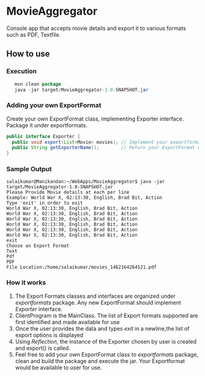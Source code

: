 # MovieAggregator
Console app that accepts movie details and export it to various formats such as PDF, Textfile.
## How to use
### Execution
```Java
   mvn clean package
   java -jar target/MovieAggregator-1.0-SNAPSHOT.jar 
```
### Adding your own ExportFormat
Create your own ExportFormat class, implementing Exporter interface. Package it under exportformats.
  ```Java
  public interface Exporter {
    public void export(List<Movie> movies); // Implement your exportformat under this method.
    public String getExporterName();        // Return your ExportFormat class name .
  }
  ```
### Sample Output
   ```
   salaikumar@Manikandan:~/WebApps/MovieAggregator$ java -jar target/MovieAggregator-1.0-SNAPSHOT.jar 
   Please Provide Movie details at each per line
   Example: World War X, 02:13:30, English, Brad Bit, Action
   Type 'exit' in order to exit
   World War X, 02:13:30, English, Brad Bit, Action
   World War X, 02:13:30, English, Brad Bit, Action
   World War X, 02:13:30, English, Brad Bit, Action
   World War X, 02:13:30, English, Brad Bit, Action
   World War X, 02:13:30, English, Brad Bit, Action
   World War X, 02:13:30, English, Brad Bit, Action
   exit
   Choose an Export Format
   Text
   Pdf
   PDF
   File Location:/home/salaikumar/movies_1462164264521.pdf
   ```
### How it works
1. The Export Formats classes and interfaces are organized under *exportformats* package. 
    Any new ExportFormat should implement *Exporter* interface. 
2. ClientProgram is the MainClass. The list of Export formats supported are first identified and made available for use
3. Once the user provides the data and types *exit* in a newline,the list of export options is displayed
4. Using *Reflection*, the instance of the Exporter chosen by user is created and export() is called.
5. Feel free to add your own ExportFormat class to *exportformats* package, clean and build the package and execute the jar.
   Your Exportformat would be available to user for use.


  



